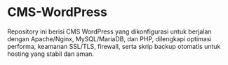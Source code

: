 # CMS-WordPress
Repository ini berisi CMS WordPress yang dikonfigurasi untuk berjalan dengan Apache/Nginx, MySQL/MariaDB, dan PHP, dilengkapi optimasi performa, keamanan SSL/TLS, firewall, serta skrip backup otomatis untuk hosting yang stabil dan aman.

